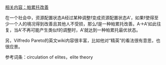 [相关内容：帕累托改善](https://github.com/Voices-of-People/zhong_sheng/blob/master/YouTube社区版块内容/帕累托改善.md)

在一个社会中，资源配置状态A经过某种调整f变成资源配置状态A'，如果f使得至少一个人的境况得到改善且其他人不受损，那么f是一种帕累托改善。A->A'如此往复，当A'不再可能产生类似f的调整时，A'就达到一种帕累托最优状态。

另，Vilfredo Pareto的英文wiki内容很丰富，比如他对“精英”的看法很有意思，也很应景。

参考词条：circulation of elites，elite theory﻿
